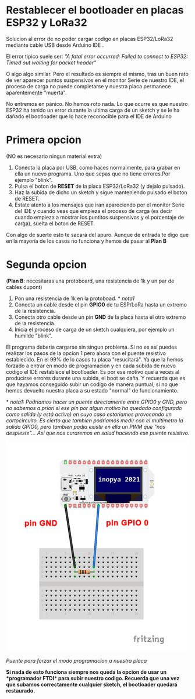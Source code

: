 # Restablecer el bootloader en placas ESP32 y LoRa32
Solucion al error de no poder cargar codigo en placas ESP32/LoRa32 mediante cable USB desde Arduino IDE .

El error tipico suele ser:
*"A fatal error occurred: Failed to connect to ESP32: Timed out waiting for packet header"*

O algo  algo similar. Pero el resultado es siempre el mismo, tras un buen rato de ver aparecer puntos suspensivos en el monitor Serie de nuestro IDE, el proceso de carga no puede completarse y nuestra placa permanece aparentemente "muerta".

No entremos en pánico. No hemos roto nada. Lo que ocurre es que nuestro ESP32 ha tenido un error durante la ultima carga de un sketch y se le ha dañado el bootloader que lo hace reconocible para el IDE de Arduino

# Primera opcion 
(NO es necesario ningun material extra)

  1) Conecta la placa por USB, como haces normalmente, para grabar en ella un nuevo programa. Uno que sepas que no tiene errores.Por ejemplo "blink".
  2) Pulsa el boton de **RESET** de la placa ESP32/LoRa32 (y dejalo pulsado).
  3) Haz la subida de dicho un sketch y sigue manteniendo pulsado el boton de RESET.
  4) Estate atento a los mensajes que iran apareciendo por el monitor Serie del IDE  y cuando veas que empieza el proceso de carga (es decir cuando empieza a  mostrar los puntitos suspensivos y el porcentaje de carga), suelta el boton de RESET.
  

Con algo de suerte esto te sacará del apuro. Aunque de entrada te digo que en la mayoría de los casos no funciona y hemos de pasar al **Plan B**


# Segunda opcion
(**Plan B**: necesitaras una protoboard, una resistencia de 1k y un par de cables dupont)

  1) Pon una resistencia de 1k en la protoboad. \* *nota1*
  2) Conecta un cable desde el pin **GPIO0** de tu ESP/LoRa hasta un extremo de la resistencia.
  3) Conecta otro cable desde un pin **GND** de la placa hasta el otro extremo de la resistencia.
  4) Inicia el proceso de carga de un sketch cualquiera, por ejemplo un humilde "blink".

El programa deberia cargarse sin singun problema. Si no es así puedes realizar los pasos de la opcion 1 pero ahora con el puente resistivo establecido.
En el 99% de lo casos tu placa "resucitará". Ya que la hemos forzado a entrar en modo de programacion y en cada subida de nuevo codigo el IDE restablece el bootloader. 
Es por ese motivo que a veces al producirse errores durante una subida, el boot se daña.
Y recuerda que es que hayamos conseguido subir un codigo de manera puntual, si no que hemos devuelto nuestra placa a su estado "normal" de funcionamiento.

  \* *nota1: Podriamos hacer un puente directamente entre GPIO0 y GND, pero no sabemos a priori si ese pin por algun motivo ha quedado configurado como salida (y está activo) en cuyo caso estariamos provocando un cortocircuito. Es cierto que tambien podriamos medir con el multimetro la salida GPIO0, pero tambien podia existir en ella un PWM que "nos despieste"...  Así que nos curaremos en salud haciendo ese puente resistivo.*




![](./reset-bootloader-lora-esp-32.png)

*Puente para forzar el modo programacion a nuestra placa*


**Si nada de esto funciona siempre nos queda la opcion de usar un \*programador FTDI\* para subir nuestro codigo. Recuerda que una vez que subamos correctamente cualquier sketch, el bootloader quedará restaurado.**


